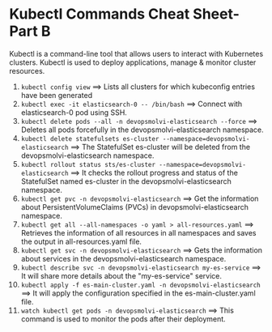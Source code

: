 # Kubectl Commands Cheat Sheet- Part B

Kubectl is a command-line tool that allows users to interact with Kubernetes clusters. Kubectl is used to deploy applications, manage & monitor cluster resources.

1. `kubectl config view` ==> Lists all clusters for which kubeconfig entries have been generated
2. `kubectl exec -it elasticsearch-0 -- /bin/bash` ==> Connect with elasticsearch-0 pod using SSH.
3. `kubectl delete pods --all -n devopsmolvi-elasticsearch --force` ==> Deletes all pods forcefully in the devopsmolvi-elasticsearch namespace.
4. `kubectl delete statefulsets es-cluster --namespace=devopsmolvi-elasticsearch` ==> The StatefulSet es-cluster will be deleted from the devopsmolvi-elasticsearch namespace.
5. `kubectl rollout status sts/es-cluster --namespace=devopsmolvi-elasticsearch` ==> It checks the rollout progress and status of the StatefulSet named es-cluster in the devopsmolvi-elasticsearch namespace.
6. `kubectl get pvc -n devopsmolvi-elasticsearch` ==> Get the information about PersistentVolumeClaims (PVCs) in devopsmolvi-elasticsearch namespace.
7. `kubectl get all --all-namespaces -o yaml > all-resources.yaml` ==> Retrieves the information of all resources in all namespaces and saves the output in all-resources.yaml file.
8. `kubectl get svc -n devopsmolvi-elasticsearch` ==> Gets the information about services in the devopsmolvi-elasticsearch namespace.
9. `kubectl describe svc -n devopsmolvi-elasticsearch my-es-service` ==> It will share more details about the "my-es-service" service.
10. `kubectl apply -f es-main-cluster.yaml -n devopsmolvi-elasticsearch` ==> It will apply the configuration specified in the es-main-cluster.yaml file.
11. `watch kubectl get pods -n devopsmolvi-elasticsearch` ==> This command is used to monitor the pods after their deployment. 



